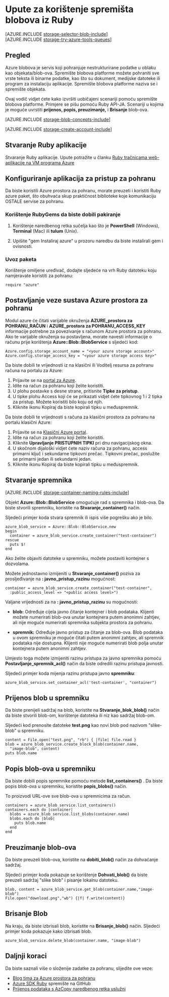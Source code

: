 <properties
    pageTitle="Upute za korištenje spremišta blobova (objekt spremište) iz Ruby | Microsoft Azure"
    description="Pohranite nestrukturirane podatke u oblaku s Azure blobova (spremište objekta)."
    services="storage"
    documentationCenter="ruby"
    authors="tamram"
    manager="carmonm"
    editor="tysonn"/>

<tags
    ms.service="storage"
    ms.workload="storage"
    ms.tgt_pltfrm="na"
    ms.devlang="ruby"
    ms.topic="article"
    ms.date="08/11/2016"
    ms.author="tamram"/>


# <a name="how-to-use-blob-storage-from-ruby"></a>Upute za korištenje spremišta blobova iz Ruby

[AZURE.INCLUDE [storage-selector-blob-include](../../includes/storage-selector-blob-include.md)]
<br/>
[AZURE.INCLUDE [storage-try-azure-tools-queues](../../includes/storage-try-azure-tools-blobs.md)]

## <a name="overview"></a>Pregled

Azure blobova je servis koji pohranjuje nestrukturirane podatke u oblaku kao objekata/blob-ova. Spremište blobova platforme možete pohraniti sve vrste teksta ili binarne podatke, kao što su dokument, medijske datoteke ili program za instalaciju aplikacije. Spremište blobova platforme naziva se i spremište objekata.

Ovaj vodič vidjet ćete kako izvršiti uobičajeni scenariji pomoću spremište blobova platforme. Primjere se pišu pomoću Ruby API-JA. Scenariji u kojima je moguće uvrstiti **prijenos, popis, preuzimanje,** i **Brisanje** blob-ova.

[AZURE.INCLUDE [storage-blob-concepts-include](../../includes/storage-blob-concepts-include.md)]

[AZURE.INCLUDE [storage-create-account-include](../../includes/storage-create-account-include.md)]

## <a name="create-a-ruby-application"></a>Stvaranje Ruby aplikacije

Stvaranje Ruby aplikacije. Upute potražite u članku [Ruby tračnicama web-aplikacije na VM programa Azure](../virtual-machines/linux/classic/virtual-machines-linux-classic-ruby-rails-web-app.md)

## <a name="configure-your-application-to-access-storage"></a>Konfiguriranje aplikacija za pristup za pohranu

Da biste koristili Azure prostora za pohranu, morate preuzeti i koristiti Ruby azure paket, što obuhvaća skup praktičnost biblioteke koje komunikaciju OSTALE servise za pohranu.

### <a name="use-rubygems-to-obtain-the-package"></a>Korištenje RubyGems da biste dobili pakiranje

1. Korištenje naredbenog retka sučelja kao što je **PowerShell** (Windows), **Terminal** (Mac) ili **tulum** (Unix).

2. Upišite "gem Instaliraj azure" u prozoru naredbu da biste instalirali gem i ovisnosti.

### <a name="import-the-package"></a>Uvoz paketa

Korištenje omiljene uređivač, dodajte sljedeće na vrh Ruby datoteku koju namjeravate koristiti za pohranu:

    require "azure"

## <a name="setup-an-azure-storage-connection"></a>Postavljanje veze sustava Azure prostora za pohranu

Modul azure će čitati varijable okruženja **AZURE\_prostora za POHRANU\_RAČUN** i **AZURE\_prostora za POHRANU\_ACCESS_KEY** informacije potrebne za povezivanje s računom Azure prostora za pohranu. Ako te varijable okruženja su postavljena, morate navesti informacije o računu prije korištenja **Azure::Blob::BlobService** s sljedeći kod:

    Azure.config.storage_account_name = "<your azure storage account>"
    Azure.config.storage_access_key = "<your azure storage access key>"


Da biste dobili te vrijednosti iz na klasični ili Voditelj resursa za pohranu računa na portalu za Azure:

1. Prijavite se na [portal za Azure](https://portal.azure.com).
2. Idite na račun za pohranu koji želite koristiti.
3. U plohu postavke s desne strane, pritisnite **Tipke za pristup**.
4. U tipke plohu Access koji će se prikazati vidjet ćete tipkovnog 1 i 2 tipka za pristup. Možete koristiti bilo koju od njih. 
5. Kliknite ikonu Kopiraj da biste kopirali tipku u međuspremnik. 

Da biste dobili te vrijednosti s računa za klasični prostora za pohranu na portalu klasični Azure:

1. Prijavite se na [Klasični Azure portal](https://manage.windowsazure.com).
2. Idite na račun za pohranu koji želite koristiti.
3. Kliknite **Upravljanje PRISTUPNIH TIPKI** pri dnu navigacijskog okna.
4. U skočnom dijaloški vidjet ćete naziv računa za pohranu, access primarni ključ i sekundarne tipkovni prečac. Tipkovni prečac, poslužite se primarni jedan ili sekundarni jedan. 
5. Kliknite ikonu Kopiraj da biste kopirali tipku u međuspremnik.

## <a name="create-a-container"></a>Stvaranje spremnika

[AZURE.INCLUDE [storage-container-naming-rules-include](../../includes/storage-container-naming-rules-include.md)]

Objekt **Azure::Blob::BlobService** omogućuje rad s spremnika i blob-ova. Da biste stvorili spremniku, koristite na **Stvaranje\_container()** način.

Sljedeći primjer koda stvara spremnik ili ispis više pogrešku ako je bilo.

    azure_blob_service = Azure::Blob::BlobService.new
    begin
      container = azure_blob_service.create_container("test-container")
    rescue
      puts $!
    end

Ako želite objaviti datoteke u spremniku, možete postaviti kontejner s dozvolama.

Možete jednostavno izmijeniti u <strong>Stvaranje\_container()</strong> poziva za prosljeđivanje na **: javno\_pristup\_razinu** mogućnost:

    container = azure_blob_service.create_container("test-container",
      :public_access_level => "<public access level>")


Valjane vrijednosti za na **: javno\_pristup\_razinu** su mogućnosti:

* **blob:** Određuje cijela javno čitanje kontejner i blob podataka. Klijenti možete numerirati blob-ova unutar kontejnera putem anonimni zahtjev, ali nije moguće numerirati spremnika subjekta prostora za pohranu.

* **spremnik:** Određuje javno pristup za čitanje za blob-ova. Blob podataka u ovom spremniku je moguće čitati putem anonimni zahtjev, ali spremnik podataka nije dostupna. Klijenti nije moguće numerirati blob polja unutar kontejnera putem anonimni zahtjev.

Umjesto toga možete izmijeniti razinu pristupa za javno spremnika pomoću **Postavljanje\_spremnik\_acl()** način da biste odredili razinu pristupa javnosti.

Sljedeći primjer koda mijenja razinu pristupa javno **spremniku**:

    azure_blob_service.set_container_acl('test-container', "container")

## <a name="upload-a-blob-into-a-container"></a>Prijenos blob u spremniku

Da biste prenijeli sadržaj na blob, koristite na **Stvaranje\_blok\_blob()** način da biste stvorili blob-om, korištenje datoteka ili niz kao sadržaj blob-om.

Sljedeći kod prenosite datoteke **test.png** kao novi blob pod nazivom "slike-blob" u spremniku.

    content = File.open("test.png", "rb") { |file| file.read }
    blob = azure_blob_service.create_block_blob(container.name,
      "image-blob", content)
    puts blob.name

## <a name="list-the-blobs-in-a-container"></a>Popis blob-ova u spremniku

Da biste dobili popis spremnike pomoću metode **list_containers()** .
Da biste popis blob-ova u spremniku, koristite **popis\_blobs()** način.

To proizvodi URL-ove sve blob-ova u spremnicima za račun.

    containers = azure_blob_service.list_containers()
    containers.each do |container|
      blobs = azure_blob_service.list_blobs(container.name)
      blobs.each do |blob|
        puts blob.name
      end
    end

## <a name="download-blobs"></a>Preuzimanje blob-ova

Da biste preuzeli blob-ova, koristite na **dobiti\_blob()** način za dohvaćanje sadržaj.

Sljedeći primjer koda pokazuje se korištenje **Dohvati\_blob()** da biste preuzeli sadržaj "slike blob" i pisanje lokalnu datoteku.

    blob, content = azure_blob_service.get_blob(container.name,"image-blob")
    File.open("download.png","wb") {|f| f.write(content)}

## <a name="delete-a-blob"></a>Brisanje Blob
Na kraju, da biste izbrisali blob, koristite na **Brisanje\_blob()** način. Sljedeći primjer koda pokazuje kako izbrisati blob.

    azure_blob_service.delete_blob(container.name, "image-blob")

## <a name="next-steps"></a>Daljnji koraci

Da biste saznali više o složenije zadatke za pohranu, slijedite ove veze:

- [Blog tima za Azure prostora za pohranu](http://blogs.msdn.com/b/windowsazurestorage/)
- [Azure SDK Ruby](https://github.com/WindowsAzure/azure-sdk-for-ruby) spremište na GitHub
- [Prijenos podataka s AzCopy naredbenog retka uslužni](storage-use-azcopy.md)
